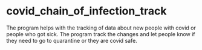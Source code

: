 # covid_chain_of_infection_track
The program helps with the tracking of data about new people with covid or people who got sick.
The program track the changes and let people know if they need to go to quarantine or they
are covid safe.
